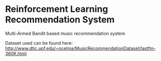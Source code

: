 # Reinforcement Learning Recommendation System
Multi-Armed Bandit based music recommendation system

Dataset used can be found here: http://www.dtic.upf.edu/~ocelma/MusicRecommendationDataset/lastfm-360K.html
